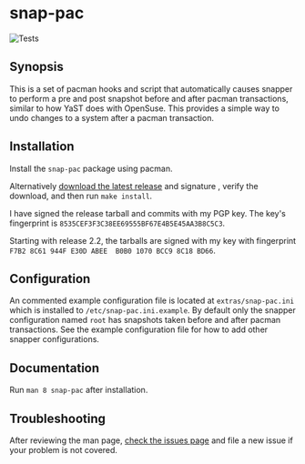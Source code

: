 # snap-pac

![Tests](https://github.com/wesbarnett/snap-pac/workflows/Tests/badge.svg)

## Synopsis

This is a set of pacman hooks and script that automatically causes snapper to
perform a pre and post snapshot before and after pacman transactions, similar to
how YaST does with OpenSuse. This provides a simple way to undo changes to a
system after a pacman transaction.

## Installation

Install the `snap-pac` package using pacman.

Alternatively [download the latest release] and signature , verify the download, and
then run `make install`.

I have signed the release tarball and commits with my PGP key. The key's
fingerprint is `8535CEF3F3C38EE69555BF67E4B5E45AA3B8C5C3`.

Starting with release 2.2, the tarballs are signed with my key with fingerprint `F7B2
8C61 944F E30D ABEE  B0B0 1070 BCC9 8C18 BD66`.

## Configuration

An commented example configuration file is located at `extras/snap-pac.ini` which is
installed to `/etc/snap-pac.ini.example`. By default only the snapper configuration
named `root` has snapshots taken before and after pacman transactions. See the example
configuration file for how to add other snapper configurations.

## Documentation

Run `man 8 snap-pac` after installation.

## Troubleshooting

After reviewing the man page, [check the issues page] and file a new issue if your
problem is not covered.

[download the latest release]: https://github.com/wesbarnett/snap-pac/releases
[check the issues page]: https://github.com/wesbarnett/snap-pac/issues
